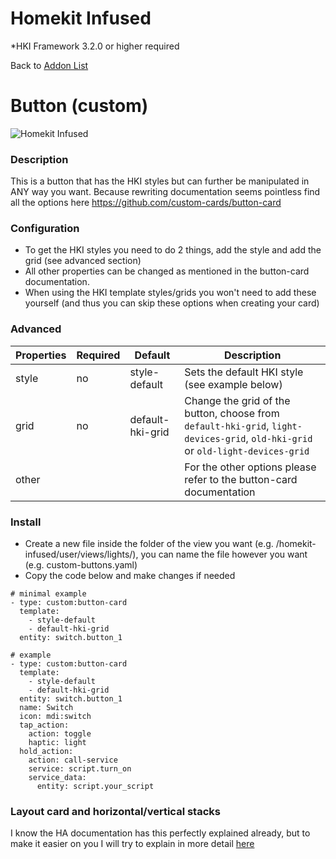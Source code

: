 # Homekit Infused
*HKI Framework 3.2.0 or higher required

Back to [Addon List](../addon_list.md)

# Button (custom)

![Homekit Infused](../images/button-switch.png)

### Description
This is a button that has the HKI styles but can further be manipulated in ANY way you want. Because rewriting documentation seems pointless find all the options here https://github.com/custom-cards/button-card

### Configuration
- To get the HKI styles you need to do 2 things, add the style and add the grid (see advanced section)
- All other properties can be changed as mentioned in the button-card documentation.
- When using the HKI template styles/grids you won't need to add these yourself (and thus you can skip these options when creating your card)

### Advanced

| Properties | Required | Default | Description |
|----------------------------------|-------------|----------------------------------|----------------------------------------------------------------------------------------------------------------------------------------------------------------------|
| style | no | style-default | Sets the default HKI style (see example below) |
| grid | no | default-hki-grid | Change the grid of the button, choose from `default-hki-grid`, `light-devices-grid`, `old-hki-grid` or `old-light-devices-grid` |
| other |  |  | For the other options please refer to the button-card documentation |

### Install
- Create a new file inside the folder of the view you want (e.g. /homekit-infused/user/views/lights/), you can name the file however you want (e.g. custom-buttons.yaml)
- Copy the code below and make changes if needed

```
# minimal example
- type: custom:button-card
  template:
    - style-default
    - default-hki-grid
  entity: switch.button_1
```
```
# example
- type: custom:button-card
  template:
    - style-default
    - default-hki-grid
  entity: switch.button_1
  name: Switch
  icon: mdi:switch
  tap_action:
    action: toggle
    haptic: light
  hold_action:
    action: call-service
    service: script.turn_on
    service_data:
      entity: script.your_script
```

### Layout card and horizontal/vertical stacks
I know the HA documentation has this perfectly explained already, but to make it easier on you I will try to explain in more detail [here](../addons/stacks.md)
